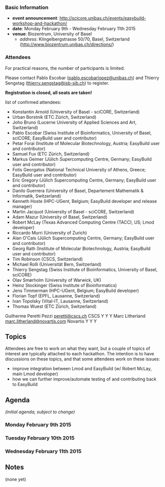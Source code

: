 ### Basic Information

* **event announcement**: http://scicore.unibas.ch/events/easybuild-workshop-and-hackathon/
* **date**: Monday February 9th - Wednesday February 11th 2015
* **venue**: Biozentrum, University of Basel
  * _address_: Klingelbergstrasse 50/70, Basel, Switzerland (<a>http://www.biozentrum.unibas.ch/directions/</a>)

### Attendees

For practical reasons, the number of participants is limited.

Please contact Pablo Escobar (pablo.escobarlopez@unibas.ch) and Thierry Sengstag (thierry.sengstag@isb-sib.ch) to register.

**Registration is closed, all seats are taken!**

list of confirmed attendees:

* Konstantin Arnold (University of Basel - sciCORE, Switzerland)
* Urban Borstnik (ETC Zürich, Switzerland)
* Joho Bruno (Lucerne University of Applied Sciences and Art, Switzerland)
* Pablo Escobar (Swiss Institute of Bioinformatics, University of Basel, sciCORE; EasyBuild user and contributor)
* Petar Forai (Institute of Molecular Biotechnology, Austria; EasyBuild user and contributor)
* Samuel Fux (ETC Zürich, Switzerland)
* Markus Geimer (Jülich Supercomputing Centre, Germany; EasyBuild user and contributor)
* Fotis Georgatos (National Technical University of Athens, Greece; EasyBuild user and contributor)
* Eric Gregory (Jülich Supercomputing Centre, Germany; EasyBuild user and contributor)
* Danilo Guerrera (University of Basel, Departement Mathematik & Informatik, Switzerland)
* Kenneth Hoste (HPC-UGent, Belgium; EasyBuild developer and release manager)
* Martin Jacquot (University of Basel - sciCORE, Switzerland)
* Adam Mazur (University of Basel, Switzerland)
* Robert McLay (Texas Advanced Computing Centre (TACC), US; Lmod developer)
* Riccardo Murri (University of Zurich)
* Alan O'Cais (Jülich Supercomputing Centre, Germany; EasyBuild user and contributor)
* Georg Rath (Institute of Molecular Biotechnology, Austria; EasyBuild user and contributor)
* Tim Robinson (CSCS, Switzerland)
* Michael Rolli (Universität Bern, Switzerland)
* Thierry Sengstag (Swiss Institute of Bioinformatics, University of Basel, sciCORE)
* Olav Smørholm (University of Warwick, UK)
* Heinz Stockinger (Swiss Institute of Bioinformatics)
* Jens Timmerman (HPC-UGent, Belgium; EasyBuild developer)
* Florian Topf (EPFL, Lausanne, Switzerland)
* Ivan Topolsky	(Vital-IT, Lausanne, Switzerland)
* Thomas Wuest (ETC Zürich, Switzerland)


Guilherme Peretti Pezzi	peretti@cscs.ch	CSCS	Y	Y	Y
Marc Litherland	marc.litherland@novartis.com	Novartis	Y	Y	Y

## Topics

Attendees are free to work on what they want, but a couple of topics of interest are typically attached to each hackathon. The intention is to have discussions on these topics, and that some attendees work on these issues:

* improve integration between Lmod and EasyBuild (w/ Robert McLay, main Lmod developer)
* how we can further improve/automate testing of and contributing back to EasyBuild

## Agenda

_(initial agenda, subject to change)_

### Monday February 9th 2015
### Tuesday February 10th 2015
### Wednesday February 11th 2015


## Notes

(none yet)
